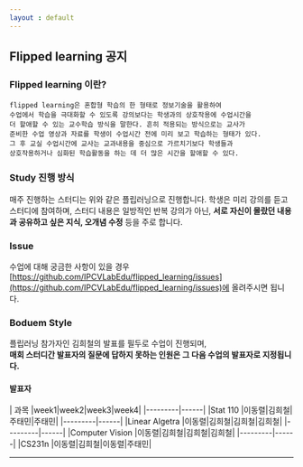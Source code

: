 ```yaml
---
layout : default
---
```


## Flipped learning 공지  
### Flipped learning 이란?

    flipped learning은 혼합형 학습의 한 형태로 정보기술을 활용하여  
    수업에서 학습을 극대화할 수 있도록 강의보다는 학생과의 상호작용에 수업시간을  
    더 할애할 수 있는 교수학습 방식을 말한다. 흔히 적용되는 방식으로는 교사가  
    준비한 수업 영상과 자료를 학생이 수업시간 전에 미리 보고 학습하는 형태가 있다.  
    그 후 교실 수업시간에 교사는 교과내용을 중심으로 가르치기보다 학생들과  
    상호작용하거나 심화된 학습활동을 하는 데 더 많은 시간을 할애할 수 있다. 
  
### Study 진행 방식  

매주 진행하는 스터디는 위와 같은 플립러닝으로 진행합니다. 학생은 미리 강의를 듣고 스터디에 참여하며, 스터디 내용은 일방적인 반복 강의가 아닌, **서로 자신이 몰랐던 내용과 공유하고 싶은 지식, 오개념 수정** 등을 주로 합니다. 

### Issue

수업에 대해 궁금한 사항이 있을 경우 [https://github.com/IPCVLabEdu/flipped_learning/issues](https://github.com/IPCVLabEdu/flipped_learning/issues)에 올려주시면 됩니다.

### Boduem Style


플립러닝 참가자인 김희철의 발표를 필두로 수업이 진행되며,
<br>
**매회 스터디간 발표자의 질문에 답하지 못하는 인원은 그 다음 수업의 발표자로 지정됩니다.**

#### 발표자

| 과목 |week1|week2|week3|week4|
|---------|------|
|Stat 110 |이동렬|김희철|주태민|주태민|
|---------|------|
|Linear Algetra |이동렬|김희철|김희철|김희철|
|---------|------|
|Computer Vision |이동렬|김희철|김희철|김희철|
|---------|------|
|CS231n |이동렬|김희철|이동렬|주태민|

---